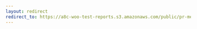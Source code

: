 ```yaml
---
layout: redirect
redirect_to: https://a8c-woo-test-reports.s3.amazonaws.com/public/pr-merge/41588/e2e/index.html
---
```


